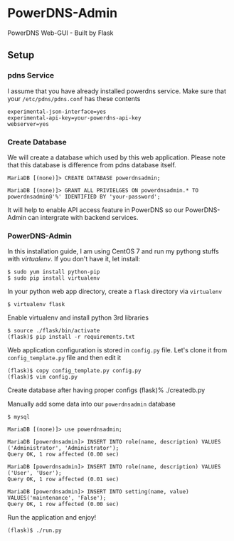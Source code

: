 # PowerDNS-Admin
PowerDNS Web-GUI - Built by Flask

## Setup

### pdns Service
I assume that you have already installed powerdns service. Make sure that your `/etc/pdns/pdns.conf` has these contents
```
experimental-json-interface=yes
experimental-api-key=your-powerdns-api-key
webserver=yes
```

### Create Database
We will create a database which used by this web application. Please note that this database is difference from pdns database itself.
```
MariaDB [(none)]> CREATE DATABASE powerdnsadmin;

MariaDB [(none)]> GRANT ALL PRIVIELGES ON powerdnsadmin.* TO powerdnsadmin@'%' IDENTIFIED BY 'your-password';
```

It will help to enable API access feature in PowerDNS so our PowerDNS-Admin can intergrate with backend services.

### PowerDNS-Admin

In this installation guide, I am using CentOS 7 and run my pythong stuffs with *virtualenv*. If you don't have it, let install:
```
$ sudo yum install python-pip
$ sudo pip install virtualenv
```

In your python web app directory, create a `flask` directory via `virtualenv`
```
$ virtualenv flask
```

Enable virtualenv and install python 3rd libraries
```
$ source ./flask/bin/activate
(flask)$ pip install -r requirements.txt
```

Web application configuration is stored in `config.py` file. Let's clone it from `config_template.py` file and then edit it
```
(flask)$ copy config_template.py config.py 
(flask)$ vim config.py
```

Create database after having proper configs
(flask)% ./createdb.py

Manually add some data into our `powerdnsadmin` database
```
$ mysql

MariaDB [(none)]> use powerdnsadmin;

MariaDB [powerdnsadmin]> INSERT INTO role(name, description) VALUES ('Administrator', 'Administrator');
Query OK, 1 row affected (0.00 sec)

MariaDB [powerdnsadmin]> INSERT INTO role(name, description) VALUES ('User', 'User');
Query OK, 1 row affected (0.01 sec)

MariaDB [powerdnsadmin]> INSERT INTO setting(name, value) VALUES('maintenance', 'False');
Query OK, 1 row affected (0.00 sec)
```

Run the application and enjoy!
```
(flask)$ ./run.py
```
